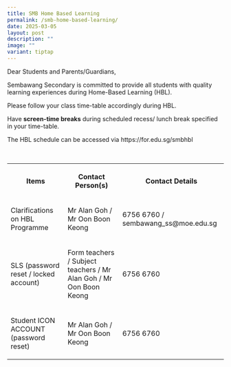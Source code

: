 ```yaml
---
title: SMB Home Based Learning
permalink: /smb-home-based-learning/
date: 2025-03-05
layout: post
description: ""
image: ""
variant: tiptap
---
```

<p>Dear Students and Parents/Guardians,</p>
<p>Sembawang Secondary is committed to provide all students with quality
learning experiences during Home-Based Learning (HBL).</p>
<p>Please follow your class time-table accordingly during HBL.</p>
<p>Have <strong>screen-time breaks</strong> during scheduled recess/ lunch
break specified in your time-table.</p>
<p>The HBL schedule can be accessed via https://for.edu.sg/smbhbl</p>
<p>
<br>
</p>
<table style="minWidth: 75px">
<colgroup>
<col>
<col>
<col>
</colgroup>
<tbody>
<tr>
<th rowspan="1" colspan="1">
<p>Items</p>
</th>
<th rowspan="1" colspan="1">
<p>Contact Person(s)</p>
</th>
<th rowspan="1" colspan="1">
<p>Contact Details</p>
</th>
</tr>
<tr>
<td rowspan="1" colspan="1">
<p>Clarifications on HBL Programme</p>
</td>
<td rowspan="1" colspan="1">
<p>Mr Alan Goh / Mr Oon Boon Keong</p>
</td>
<td rowspan="1" colspan="1">
<p>6756 6760 / sembawang_ss@moe.edu.sg</p>
</td>
</tr>
<tr>
<td rowspan="1" colspan="1">
<p>SLS (password reset / locked account)</p>
</td>
<td rowspan="1" colspan="1">
<p>Form teachers / Subject teachers / Mr Alan Goh / Mr Oon Boon Keong</p>
</td>
<td rowspan="1" colspan="1">
<p>6756 6760</p>
</td>
</tr>
<tr>
<td rowspan="1" colspan="1">
<p>Student ICON ACCOUNT (password reset)</p>
</td>
<td rowspan="1" colspan="1">
<p>Mr Alan Goh / Mr Oon Boon Keong</p>
</td>
<td rowspan="1" colspan="1">
<p>6756 6760</p>
</td>
</tr>
</tbody>
</table>
<p></p>